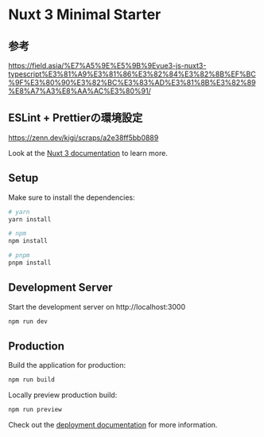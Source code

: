 # Nuxt 3 Minimal Starter

## 参考
https://field.asia/%E7%A5%9E%E5%9B%9Evue3-js-nuxt3-typescript%E3%81%A9%E3%81%86%E3%82%84%E3%82%8B%EF%BC%9F%E3%80%90%E3%82%BC%E3%83%AD%E3%81%8B%E3%82%89%E8%A7%A3%E8%AA%AC%E3%80%91/

## ESLint + Prettierの環境設定
https://zenn.dev/kigi/scraps/a2e38ff5bb0889


Look at the [Nuxt 3 documentation](https://nuxt.com/docs/getting-started/introduction) to learn more.

## Setup

Make sure to install the dependencies:

```bash
# yarn
yarn install

# npm
npm install

# pnpm
pnpm install
```

## Development Server

Start the development server on http://localhost:3000

```bash
npm run dev
```

## Production

Build the application for production:

```bash
npm run build
```

Locally preview production build:

```bash
npm run preview
```

Check out the [deployment documentation](https://nuxt.com/docs/getting-started/deployment) for more information.
